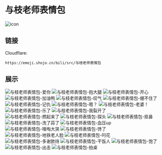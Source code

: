 # 与枝老师表情包
![icon](https://emoji.shojo.cn/bili/src/与枝老师表情包/icon.png)
## 链接
Cloudflare:
```
https://emoji.shojo.cn/bili/src/与枝老师表情包
```
## 展示
![与枝老师表情包-爱你](https://emoji.shojo.cn/bili/src/与枝老师表情包/与枝老师表情包-爱你.png)
![与枝老师表情包-抱大腿](https://emoji.shojo.cn/bili/src/与枝老师表情包/与枝老师表情包-抱大腿.png)
![与枝老师表情包-开心](https://emoji.shojo.cn/bili/src/与枝老师表情包/与枝老师表情包-开心.png)
![与枝老师表情包-加油鸭](https://emoji.shojo.cn/bili/src/与枝老师表情包/与枝老师表情包-加油鸭.png)
![与枝老师表情包-叹气](https://emoji.shojo.cn/bili/src/与枝老师表情包/与枝老师表情包-叹气.png)
![与枝老师表情包-绷不住了](https://emoji.shojo.cn/bili/src/与枝老师表情包/与枝老师表情包-绷不住了.png)
![与枝老师表情包-记仇](https://emoji.shojo.cn/bili/src/与枝老师表情包/与枝老师表情包-记仇.png)
![与枝老师表情包-嗯？](https://emoji.shojo.cn/bili/src/与枝老师表情包/与枝老师表情包-嗯？.png)
![与枝老师表情包-老婆！](https://emoji.shojo.cn/bili/src/与枝老师表情包/与枝老师表情包-老婆！.png)
![与枝老师表情包-乐了](https://emoji.shojo.cn/bili/src/与枝老师表情包/与枝老师表情包-乐了.png)
![与枝老师表情包-我裂开了](https://emoji.shojo.cn/bili/src/与枝老师表情包/与枝老师表情包-我裂开了.png)
![与枝老师表情包-燃起来了](https://emoji.shojo.cn/bili/src/与枝老师表情包/与枝老师表情包-燃起来了.png)
![与枝老师表情包-探头](https://emoji.shojo.cn/bili/src/与枝老师表情包/与枝老师表情包-探头.png)
![与枝老师表情包-抠鼻](https://emoji.shojo.cn/bili/src/与枝老师表情包/与枝老师表情包-抠鼻.png)
![与枝老师表情包-洗了蒜了](https://emoji.shojo.cn/bili/src/与枝老师表情包/与枝老师表情包-洗了蒜了.png)
![与枝老师表情包-血压up](https://emoji.shojo.cn/bili/src/与枝老师表情包/与枝老师表情包-血压up.png)
![与枝老师表情包-嚎啕大哭](https://emoji.shojo.cn/bili/src/与枝老师表情包/与枝老师表情包-嚎啕大哭.png)
![与枝老师表情包-馋了](https://emoji.shojo.cn/bili/src/与枝老师表情包/与枝老师表情包-馋了.png)
![与枝老师表情包-地铁老人脸](https://emoji.shojo.cn/bili/src/与枝老师表情包/与枝老师表情包-地铁老人脸.png)
![与枝老师表情包-叼花](https://emoji.shojo.cn/bili/src/与枝老师表情包/与枝老师表情包-叼花.png)
![与枝老师表情包-多谢款待](https://emoji.shojo.cn/bili/src/与枝老师表情包/与枝老师表情包-多谢款待.png)
![与枝老师表情包-干饭人](https://emoji.shojo.cn/bili/src/与枝老师表情包/与枝老师表情包-干饭人.png)
![与枝老师表情包-饱了](https://emoji.shojo.cn/bili/src/与枝老师表情包/与枝老师表情包-饱了.png)
![与枝老师表情包-出击](https://emoji.shojo.cn/bili/src/与枝老师表情包/与枝老师表情包-出击.png)
![与枝老师表情包-拍桌](https://emoji.shojo.cn/bili/src/与枝老师表情包/与枝老师表情包-拍桌.png)
